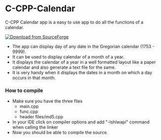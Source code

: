 # C-CPP-Calendar
C-CPP Calendar app is a easy to use app to do all the functions of a calendar.

[![Download from SourceForge](https://img.shields.io/sourceforge/dt/c-cpp-calender.svg)](https://sourceforge.net/projects/c-cpp-calender/ "Download from SourceForge")

* The app can display day of any date in the Gregorian calendar (1753 - 9999).
* It can be used to display calendar of a month of a year. 
* It displays the calendar of a year in a well formatted layout like a paper calendar and also generate a text file for the same.
* It is very handy when it displays the dates in a month on which a day occurs in that month.

### How to compile
* Make sure you have the three files
  * main.cpp
  * func.cpp
  * header files/md5.cpp
* In your IDE click on compiler options and add "-lshlwapi" command when calling the linker
* Now you should be able to compile the source.
